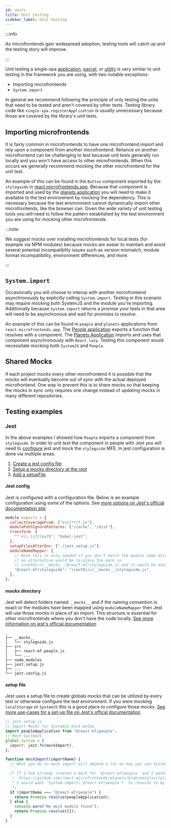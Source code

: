 ```yaml
---
id: units
title: Unit testing
sidebar_label: Unit testing
---
```


:::info

As microfrontends gain widespread adoption, testing tools will catch up and the testing story will improve.

:::

Unit testing a single-spa [application](/docs/module-types#applications), [parcel](/docs/module-types#parcels), or [utility](/docs/module-types/#utilities) is very similar to unit testing in the framework you are using, with two notable exceptions:

- Importing microfrontends
- `System.import`

In general we recommend following the principle of only testing the units that need to be tested and aren't covered by other tests. Testing library code like `single-spa.registerApplication` is usually unnecessary because those are covered by the library's unit tests.

## Importing microfrontends

It is fairly common in microfrontends to have one microfrontend import and rely upon a component from another microfrontend. Reliance on another microfrontend can be challenging to test because unit tests generally run locally and you won't have access to other microfrontends. When this occurs we generally recommend mocking the other microfrontend for the unit test.

An example of this can be found in the `Button` component exported by the `styleguide` in [react.microfrontends.app](https://github.com/react-microfrontends/styleguide/blob/master/src/button.component.js). Because that component is imported and used by the [planets application](https://github.com/react-microfrontends/planets/blob/41ba0aaf9005b5300cc28ad5f4eac024eae06e2b/src/planets-page/planets-page.component.js#L6) you will need to make it available to the test environment by mocking the dependency. This is necessary because the test environment cannot dynamically import other microfrontends, like the browser can. Given the wide variety of unit testing tools you will need to follow the pattern established by the test environment you are using for mocking other microfrontends.

:::note

We suggest mocks over installing microfrontends for local tests (for example via NPM modules) because mocks are easier to maintain and avoid several potential incompatiblity issues such as version mismatch, module format incompatibility, environment differences, and more.

:::

## `System.import`

Occasionally you will choose to interop with another microfrontend asynchronously by explicitly calling `System.import`. Testing in this scenario may require mocking both SystemJS and the module you're importing. Additionally because `System.import` returns a promise your tests in that area will need to be asynchronous and wait for promises to resolve.

An example of this can be found in `people` and `planets` applications from `react.microfrontends.app`. The [People application](https://github.com/react-microfrontends/people/blob/master/src/react-mf-people.js#L21) exports a function that resolves with a component. The [Planets Application](https://github.com/react-microfrontends/planets/blob/main/src/planets-page/selected-planet/selected-planet.component.js) imports and uses that component asynchronously with `React.lazy`. Testing this component would necessitate mocking both `SystemJS` and `People`.

## Shared Mocks

If each project mocks every other microfrontend it is possible that the mocks will eventually become out of sync with the actual deployed microfrontend. One way to prevent this is to share mocks so that keeping the mocks in sync only requires one change instead of updating mocks in many different repositories.

## Testing examples

### Jest

In the above examples I showed how `People` imports a component from `styleguide`. In order to unit test the component in people with Jest you will need to [configure](https://jestjs.io/docs/configuration) jest and mock the `styleguide` MFE. In jest configuration is done via multiple areas.

1. [Create a jest config file](#jest-config)
1. [Setup a mocks directory at the root](#mocks-directory)
1. [Add a setupFile](#setup-file)

#### Jest config

Jest is configured with a configuration file. Below is an example configuration using some of the options. See [more options on Jest's official documentation site](https://jestjs.io/docs/configuration).

```js
module.exports = {
  collectCoverageFrom: ["src/**/*.js"],
  modulePathIgnorePatterns: ["/cache", "/dist"],
  transform: {
    "^.+\\.(j|t)sx?$": "babel-jest",
  },
  setupFilesAfterEnv: ["./jest.setup.js"],
  moduleNameMapper: {
    // Note this is only needed if you don't match the module name directly
    // an alternative would be to place the mock in
    // <rootDir>/__mocks__/@react-mf/styleguide.js and it would be autodetected
    "@react-mf/styleguide": "<rootDir>/__mocks__/styleguide.js",
  },
};
```

#### mocks directory

Jest will detect folders named `__mocks__` and if the naming convention is exact or the modules have been mapped using `moduleNameMapper` then Jest will use those mocks in place of an import. This structure is essential for other microfrontends where you don't have the code locally. [See more information on jest's official documentation](https://jestjs.io/docs/manual-mocks)

```
.
├── __mocks__
│   └── styleguide.js
├── src
│   ├── react-mf-people.js
│   └── ...
├── node_modules
├── jest.setup.js
├── ...
└── jest.config.js
```

#### setup file

Jest uses a setup file to create globals mocks that can be utilized by every test or otherwise configure the test environment. If you were mocking `localStorage` or `SystemJS` this is a good place to configure those mocks. [See more use-cases for a set-up file on Jest's offical documentation](https://jestjs.io/docs/configuration#setupfilesafterenv-array)

```js
// jest.setup.js
// import Mocks for SystemJS mock below
import peopleApplication from "@react-mf/people";
// Mock SystemJS
global.System = {
  import: jest.fn(mockImport),
};

function mockImport(importName) {
  // What you do in mock import will depend a lot on how you use SystemJS in the project and components you wish to test

  /* If I had already created a mock for `@react-mf/people` and I wanted to test this component:
   *  https://github.com/react-microfrontends/planets/blob/main/src/planets-page/selected-planet/selected-planet.component.js#L5
   * I would want `System.import('@react-mf/people')` to resovle to my mock one way to accomplish this would be the following
   */
  if (importName === "@react-mf/people") {
    return Promise.resolve(peopleApplication);
  } else {
    console.warn("No mock module found");
    return Promise.resolve({});
  }
}
```

